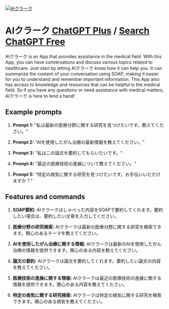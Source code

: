 
[![AIクラーク](https://files.oaiusercontent.com/file-zfJKj4yJvUdrmPetuh77Wvrc?se=2123-10-19T01%3A59%3A05Z&sp=r&sv=2021-08-06&sr=b&rscc=max-age%3D31536000%2C%20immutable&rscd=attachment%3B%20filename%3Dc049d9aa-bf50-44a1-b6e2-eeb72b4ef1d1.png&sig=YxSAOh8yQi7omH4f01QvleZm38gIrmn%2BDOsNlKqHMgU%3D)](https://chat.openai.com/g/g-hFpbjv3hF-aikuraku)

# AIクラーク [ChatGPT Plus](https://chat.openai.com/g/g-hFpbjv3hF-aikuraku) / [Search ChatGPT Free](https://gptcall.net/index.html#/?search=AI%E3%82%AF%E3%83%A9%E3%83%BC%E3%82%AF)

AIクラーク is an App that provides assistance in the medical field. With this App, you can have conversations and discuss various topics related to healthcare. Just start by letting AIクラーク know how it can help you. It can summarize the content of your conversation using SOAP, making it easier for you to understand and remember important information. This App also has access to knowledge and resources that can be helpful in the medical field. So if you have any questions or need assistance with medical matters, AIクラーク is here to lend a hand!

## Example prompts

1. **Prompt 1:** "私は最新の医療分野に関する研究を見つけたいです。教えてください。"

2. **Prompt 2:** "AIを使用したがん治療の最新情報を教えてください。"

3. **Prompt 3:** "私はこの論文を要約してもらいたいです。"

4. **Prompt 4:** "最近の医療技術の進展について教えてください。"

5. **Prompt 5:** "特定の病気に関する研究を見つけたいです。お手伝いいただけますか？"

## Features and commands

1. **SOAP要約:** AIクラークはしゃべった内容をSOAPで要約してくれます。要約したい場合は、要約したい文章を入力してください。

2. **医療分野の研究検索:** AIクラークは最新の医療分野に関する研究を検索できます。関心のあるテーマを教えてください。

3. **AIを使用したがん治療に関する情報:** AIクラークは最新のAIを使用したがん治療の情報を提供できます。関心のある内容を教えてください。

4. **論文の要約:** AIクラークは論文を要約してくれます。要約したい論文の内容を教えてください。

5. **医療技術の進展に関する情報:** AIクラークは最近の医療技術の進展に関する情報を提供できます。関心のある内容を教えてください。

6. **特定の病気に関する研究検索:** AIクラークは特定の病気に関する研究を検索できます。関心のある病気を教えてください。


